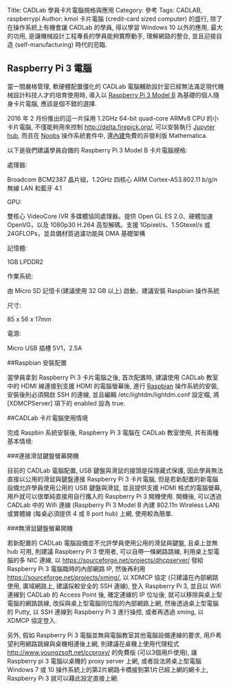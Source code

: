 Title: CADLab 學員卡片電腦規格與應用
Category: 參考
Tags: CADLAB, raspberrypi
Author: kmol
卡片電腦 (credit-card sized computer) 的盛行, 除了在操作系統上有機會讓 CADLab 的學員, 得以學習 Windows 10 以外的應用, 最大的功用, 是讓機械設計工程專長的學員能夠實際動手, 理解網路的整合, 並且迎接自造 (self-manufacturing) 時代的蒞臨.

<!-- PELICAN_END_SUMMARY -->

## Raspberry Pi 3 電腦

當一間嚴格管理, 軟硬體配置僵化的 CADLab 電腦輔助設計室已經無法滿足現代機械設計科技人才的培育使用時, 導入以 <a href="https://www.raspberrypi.org/products/raspberry-pi-3-model-b/">Raspberry Pi 3 Model B</a> 為基礎的個人隨身卡片電腦, 應該是個不錯的選擇.

2016 年 2 月份推出的這一片採用 1.2GHz 64-bit quad-core ARMv8 CPU 的小卡片電腦, 不僅能夠用來控制 <a href="http://delta.firepick.org/">http://delta.firepick.org/</a>, 可以安裝執行 <a href="https://github.com/jupyter/jupyterhub">Jupyter hub</a>, 而且在 <a href="https://www.raspberrypi.org/downloads/noobs/">Noobs</a> 操作系統套件中, 還<a href="https://www.raspberrypi.org/blog/mathematica-10/">內建</a>免費的非營利版 Mathematica.

以下是我們建議學員自備的 Raspberry Pi 3 Model B 卡片電腦規格:

處理器:

Broadcom BCM2387 晶片組，1.2GHz 四核心 ARM Cortex-A53.802.11 b/g/n 無線 LAN 和藍牙 4.1

GPU:

雙核心 VideoCore IVR 多媒體協同處理器。提供 Open GL ES 2.0、硬體加速 OpenVG，以及 1080p30 H.264 高型解碼。支援 1Gpixel/s、1.5Gtexel/s 或 24GFLOPs，並具備材質過濾功能與 DMA 基礎架構
    
記憶體:

1GB LPDDR2
    
作業系統:

由 Micro SD 記憶卡(建議使用 32 GB 以上) 啟動，建議安裝 Raspbian 操作系統
    
尺寸:

85 x 56 x 17mm

電源:

Micro USB 插槽 5V1，2.5A

##Raspbian 安裝配置

當學員拿到 Raspberry Pi 3 卡片電腦之後, 首次配置時, 建議使用 CADLab 教室中的 HDMI 線連接到支援 HDMI 的電腦螢幕後, 進行 <a href="https://www.raspberrypi.org/downloads/raspbian/">Raspbian</a> 操作系統的安裝, 安裝後則必須開啟 SSH 的連線, 並且編輯 /etc/lightdm/lightdm.conf 設定檔, 將 [XDMCPServer] 項下的 enabled 設為 true.

##CADLab 卡片電腦使用情境

完成 Raspbin 系統安裝後, Raspberry Pi 3 電腦在 CADLab 教室使用, 共有兩種基本情境:

###連接滑鼠鍵盤螢幕開機

目前的 CADLab 電腦配置, USB 鍵盤與滑鼠的接頭是採隱藏式保護, 因此學員無法直接以公用的滑鼠與鍵盤連接 Raspberry Pi 3 卡片電腦, 但是若新配置的新電腦設備允許學員使用公用的 USB 鍵盤與滑鼠, 並且提供支援 HDMI 格式的電腦螢幕, 用戶就可以很單純直接用自行攜入的 Raspberry Pi 3 開機使用. 開機後, 可以透過 CADLab 中的 Wifi 連線 (Raspberry Pi 3 Model B 內建 802.11n Wireless LAN) 或實體線 (每桌必須提供 4 或 8 port hub) 上網, 使用較為簡單.

###無滑鼠鍵盤螢幕開機

若新配置的 CADLab  電腦設備並不允許學員使用公用的滑鼠與鍵盤, 且桌上並無 hub 可用, 則建議 Raspberry Pi 3 使用者, 可以自帶一條網路跳線, 利用桌上型電腦的多 NIC 連線, 以 <a href="https://sourceforge.net/projects/dhcpserver/">https://sourceforge.net/projects/dhcpserver/</a> 發給 Raspberry Pi 3 電腦臨時的內部網路 IP, 然後再利用 <a href="https://sourceforge.net/projects/xming/">https://sourceforge.net/projects/xming/</a>, 以 XDMCP 協定 (只建議在內部網路使用, 廣域網路上, 建議採較安全的 SSH 連線), 登入 Raspberry Pi 3, 並且以 Wifi 連線到 CADLab 的 Access Point 後, 確定連線的 IP 位址後, 就可以移除與桌上型電腦的網路跳線, 改採與桌上型電腦同位階的內部網路上網, 然後透過桌上型電腦的 Putty, 以 SSH 連線到 Raspberry Pi 3 進行操控, 或者再透過 xming, 以 XDMCP 協定登入.

另外, 假如 Raspberry Pi 3 電腦並無與電腦教室其他電腦設備連線的要求, 用戶希望利用網路跳線與桌機相連後上網, 則建議在桌機上使用代理程式 <a href="http://www.youngzsoft.net/ccproxy/">http://www.youngzsoft.net/ccproxy/</a> 的免費版 (可以3個用戶使用), 讓 Raspberry pi 3 電腦以桌機的 proxy server 上網, 或者設法將桌上型電腦 Windows 7 或 10 操作系統上的第2片網路卡橋接到第1片已經上網的網卡上, Raspberry Pi 3 就可以藉此設定直接上網.

